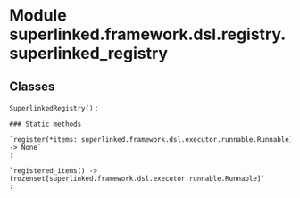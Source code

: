 Module superlinked.framework.dsl.registry.superlinked_registry
==============================================================

Classes
-------

`SuperlinkedRegistry()`
:   

    ### Static methods

    `register(*items: superlinked.framework.dsl.executor.runnable.Runnable) ‑> None`
    :

    `registered_items() ‑> frozenset[superlinked.framework.dsl.executor.runnable.Runnable]`
    :
